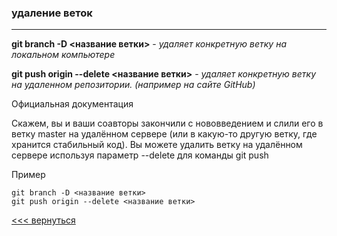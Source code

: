 ### удаление веток
---
**git branch -D <название ветки>** - *удаляет конкретную ветку на локальном компьютере*

**git push origin --delete <название ветки>** - *удаляет конкретную ветку на удаленном репозитории. (например на сайте GitHub)*

Официальная документация

Скажем, вы и ваши соавторы закончили с нововведением и слили его в ветку master на удалённом сервере (или в какую-то другую ветку, где хранится стабильный код). Вы можете удалить ветку на удалённом сервере используя параметр --delete для команды git push

Пример
```
git branch -D <название ветки>
git push origin --delete <название ветки>
```
[<<< вернуться](./readme.md)
